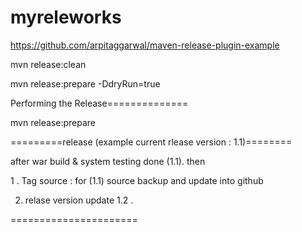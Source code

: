 # myreleworks

https://github.com/arpitaggarwal/maven-release-plugin-example

mvn release:clean

mvn release:prepare -DdryRun=true


Performing the Release==============

mvn release:prepare


=========release (example current rlease version : 1.1)========

 after war build & system testing done (1.1). then 
 
 1 . Tag  source  :  for (1.1) source backup and update into github
 
 2.  relase version update 1.2 . 

======================
